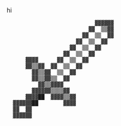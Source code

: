 
hi                                        
                                        
                                        
                                ▓▓▓▓▓▓  
                              ▓▓  ▒▒▓▓  
                            ▓▓  ▒▒  ▓▓  
                          ▓▓  ▒▒  ▓▓    
                        ▓▓  ▒▒  ▓▓      
                      ▓▓  ▒▒  ▓▓        
          ▓▓▓▓      ▓▓  ▒▒  ▓▓          
          ▓▓▒▒▓▓  ▓▓  ▒▒  ▓▓            
            ▓▓▒▒▓▓  ▒▒  ▓▓              
            ▓▓▒▒▓▓▒▒  ▓▓                
              ▓▓▒▒▓▓▓▓                  
            ▓▓▓▓▓▓▒▒▒▒▓▓                
          ▓▓▓▓██  ▓▓▓▓▒▒▓▓              
      ▓▓▓▓▓▓██        ▓▓▓▓              
      ▓▓  ▓▓                            
      ▓▓▓▓▓▓                            
                                        
                                        

